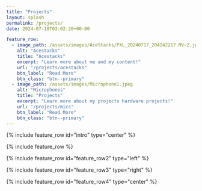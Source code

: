 ```yaml
---
title: "Projects"
layout: splash
permalink: /projects/
date: 2024-07-18T03:02:20+00:00

feature_row:
  - image_path: /assets/images/AceStacks/PXL_20240717_204242217.MV~2.jpg
    alt: "Acestacks"
    title: "Acestacks"
    excerpt: "Learn more about me and my content!"
    url: "/projects/acestacks"
    btn_label: "Read More"
    btn_class: "btn--primary"
  - image_path: /assets/images/Microphone1.jpeg
    alt: "Microphones"
    title: "Projects"
    excerpt: "Learn more about my projects hardware projects!"
    url: "/projects/mics"
    btn_label: "Read More"
    btn_class: "btn--primary"
---
```


{% include feature_row id="intro" type="center" %}

{% include feature_row %}

{% include feature_row id="feature_row2" type="left" %}

{% include feature_row id="feature_row3" type="right" %}

{% include feature_row id="feature_row4" type="center" %}
